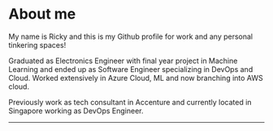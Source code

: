 # About me

My name is Ricky and this is my Github profile for work and any personal tinkering spaces!

Graduated as Electronics Engineer with final year project in Machine Learning and ended up as Software Engineer specializing in DevOps and Cloud. Worked extensively in Azure Cloud, ML and now branching into AWS cloud.

Previously work as tech consultant in Accenture and currently located in Singapore working as DevOps Engineer.

* * *
